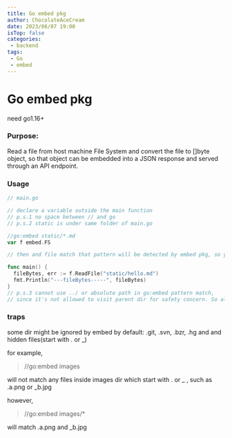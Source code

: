 ```yaml
---
title: Go embed pkg
author: ChocolateAceCream
date: 2023/06/07 19:00
isTop: false
categories:
 - backend
tags:
 - Go
 - embed
---
```



# Go embed pkg <Badge text="Go" type="warning" />
need go1.16+

### Purpose:
Read a file from host machine File System and convert the file to []byte object, so that object can be embedded into a JSON response and served through an API endpoint.

### Usage
```go
// main.go

// declare a variable outside the main function
// p.s.1 no space between // and go
// p.s.2 static is under same folder of main.go

//go:embed static/*.md
var f embed.FS

// then and file match that pattern will be detected by embed pkg, so you can be read the file and convert to a []byte stream

func main() {
  fileBytes, err := f.ReadFile("static/hello.md")
  fmt.Println("---fileBytes-----", fileBytes)
}
// p.s.3 cannot use ../ or absolute path in go:embed pattern match,
// since it's not allowed to visit parent dir for safety concern. So always try to define var in top dir
```

### traps
some dir might be ignored by embed by default:
.git, .svn, .bzr, .hg and and hidden files(start with . or _)

for example,
> //go:embed images

will not match any files inside images dir which start with . or _ , such as .a.png or _b.jpg

however,
> //go:embed images/*

will match .a.png and _b.jpg
